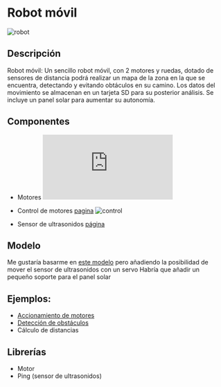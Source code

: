 # Robot móvil

![robot](http://letsmakerobots.com/files/field_primary_image/20130328_163935.jpg)

## Descripción

Robot móvil: Un sencillo robot móvil, con 2 motores y ruedas, dotado de sensores de distancia podrá realizar un mapa de la zona en la que se encuentra, detectando y evitando obtáculos en su camino. Los datos del movimiento se almacenan en un tarjeta SD para su posterior análisis. Se incluye un panel solar para aumentar su autonomía.

## Componentes

* Motores 
![motor](http://www.electan.com/product_thumb.php?img=images/Pololu/0J1093.jpg&w=320&h=240)

* Control de motores [pagina](http://www.dfrobot.com/wiki/index.php?title=Arduino_Motor_Shield_(L298N)_(SKU:DRI0009))
![control](http://www.dfrobot.com/wiki/images/1/1e/Arduino_Shield3.png)

* Sensor de ultrasonidos [página](http://www.seeedstudio.com/wiki/index.php?title=Ultra_Sonic_range_measurement_module)

## Modelo

Me gustaría basarme en [este modelo](http://www.thingiverse.com/thing:200582) pero añadiendo la posibilidad de mover el sensor de ultrasonidos con un servo 
Habría que añadir un pequeño soporte para el panel solar

## Ejemplos:

* [Accionamiento de motores](http://www.dfrobot.com/wiki/index.php?title=Arduino_Motor_Shield_(L298N)_(SKU:DRI0009)#Sample_Code)
* [Detección de obstáculos](http://www.seeedstudio.com/wiki/index.php?title=Ultra_Sonic_range_measurement_module#Programming)
* Cálculo de distancias

## Librerías

* Motor
* Ping (sensor de ultrasonidos)

